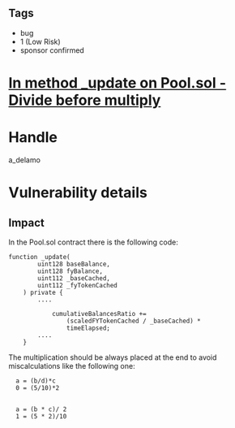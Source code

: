 ## Tags

- bug
- 1 (Low Risk)
- sponsor confirmed

# [In method _update on Pool.sol - Divide before multiply](https://github.com/code-423n4/2021-05-yield-findings/issues/61) 

# Handle

a_delamo


# Vulnerability details

## Impact

In the Pool.sol contract there is the following code:

```
function _update(
        uint128 baseBalance,
        uint128 fyBalance,
        uint112 _baseCached,
        uint112 _fyTokenCached
    ) private {
        ....

            cumulativeBalancesRatio +=
                (scaledFYTokenCached / _baseCached) *
                timeElapsed;
        ....
    }
```

The multiplication should be always placed at the end to avoid miscalculations like the following one:

```
  a = (b/d)*c
  0 = (5/10)*2 


  a = (b * c)/ 2
  1 = (5 * 2)/10

```





